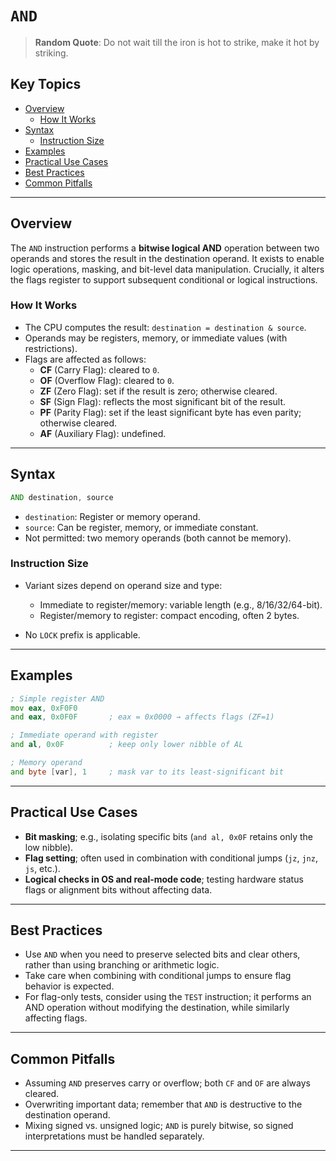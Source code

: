 # `AND`

> **Random Quote**: Do not wait till the iron is hot to strike, make it hot by striking.

## Key Topics

- [Overview](#overview)
    - [How It Works](#how-it-works)
- [Syntax](#syntax)
    - [Instruction Size](#instruction-size)
- [Examples](#examples)
- [Practical Use Cases](#practical-use-cases)
- [Best Practices](#best-practices)
- [Common Pitfalls](#common-pitfalls)

---

## Overview

The `AND` instruction performs a **bitwise logical AND** operation between two operands and stores the result in the destination operand. It exists to enable logic operations, masking, and bit-level data manipulation. Crucially, it alters the flags register to support subsequent conditional or logical instructions.

### How It Works

- The CPU computes the result: `destination = destination & source`.
- Operands may be registers, memory, or immediate values (with restrictions).
- Flags are affected as follows:
  - **CF** (Carry Flag): cleared to `0`.  
  - **OF** (Overflow Flag): cleared to `0`.  
  - **ZF** (Zero Flag): set if the result is zero; otherwise cleared.  
  - **SF** (Sign Flag): reflects the most significant bit of the result.  
  - **PF** (Parity Flag): set if the least significant byte has even parity; otherwise cleared.  
  - **AF** (Auxiliary Flag): undefined.  

---

## Syntax

```asm
AND destination, source
```

* `destination`: Register or memory operand.
* `source`: Can be register, memory, or immediate constant.
* Not permitted: two memory operands (both cannot be memory).

### Instruction Size

* Variant sizes depend on operand size and type:

  * Immediate to register/memory: variable length (e.g., 8/16/32/64-bit).
  * Register/memory to register: compact encoding, often 2 bytes.
* No `LOCK` prefix is applicable.

---

## Examples

```asm
; Simple register AND
mov eax, 0xF0F0
and eax, 0x0F0F       ; eax = 0x0000 → affects flags (ZF=1)

; Immediate operand with register
and al, 0x0F          ; keep only lower nibble of AL

; Memory operand
and byte [var], 1     ; mask var to its least-significant bit
```

---

## Practical Use Cases

* **Bit masking**; e.g., isolating specific bits (`and al, 0x0F` retains only the low nibble).
* **Flag setting**; often used in combination with conditional jumps (`jz`, `jnz`, `js`, etc.).
* **Logical checks in OS and real-mode code**; testing hardware status flags or alignment bits without affecting data.

---

## Best Practices

* Use `AND` when you need to preserve selected bits and clear others, rather than using branching or arithmetic logic.
* Take care when combining with conditional jumps to ensure flag behavior is expected.
* For flag-only tests, consider using the `TEST` instruction; it performs an AND operation without modifying the destination, while similarly affecting flags.

---

## Common Pitfalls

* Assuming `AND` preserves carry or overflow; both `CF` and `OF` are always cleared.
* Overwriting important data; remember that `AND` is destructive to the destination operand.
* Mixing signed vs. unsigned logic; `AND` is purely bitwise, so signed interpretations must be handled separately.

---
